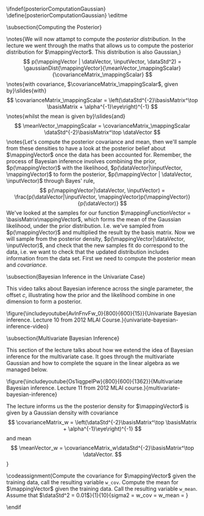 \ifndef{posteriorComputationGaussian}
\define{posteriorComputationGaussian}
\editme

\subsection{Computing the Posterior}

\notes{We will now attampt to compute the *posterior distribution*. In the lecture we went through the maths that allows us to compute the posterior distribution for $\mappingVector$. This distribution is also Gaussian,}
$$
p(\mappingVector | \dataVector, \inputVector, \dataStd^2) = \gaussianDist{\mappingVector}{\meanVector_\mappingScalar}{\covarianceMatrix_\mappingScalar}
$$
\notes{with covariance, $\covarianceMatrix_\mappingScalar$, given by}\slides{with}
$$
\covarianceMatrix_\mappingScalar = \left(\dataStd^{-2}\basisMatrix^\top \basisMatrix + \alpha^{-1}\eye\right)^{-1}
$$ 
\notes{whilst the mean is given by}\slides{and}
$$
\meanVector_\mappingScalar = \covarianceMatrix_\mappingScalar \dataStd^{-2}\basisMatrix^\top \dataVector
$$ 
\notes{Let's compute the posterior covariance and mean, then we'll sample from these densities to have a look at the posterior belief about $\mappingVector$ once the data has been accounted for. Remember, the process of Bayesian inference involves combining the prior, $p(\mappingVector)$ with the likelihood, $p(\dataVector|\inputVector, \mappingVector)$ to form the posterior, $p(\mappingVector | \dataVector, \inputVector)$ through Bayes' rule,
$$
p(\mappingVector|\dataVector, \inputVector) = \frac{p(\dataVector|\inputVector, \mappingVector)p(\mappingVector)}{p(\dataVector)}
$$
We've looked at the samples for our function $\mappingFunctionVector = \basisMatrix\mappingVector$, which forms the mean of the Gaussian likelihood, under the prior distribution. I.e. we've sampled from $p(\mappingVector)$ and multiplied the result by the basis matrix. Now we will sample from the posterior density, $p(\mappingVector|\dataVector, \inputVector)$, and check that the new samples fit do correspond to the data, i.e. we want to check that the updated distribution includes information from the data set. First we need to compute the posterior mean and *covariance*.

\subsection{Bayesian Inference in the Univariate Case}

This video talks about Bayesian inference across the single parameter, the offset $c$, illustrating how the prior and the likelihood combine in one dimension to form a posterior.

\figure{\includeyoutube{AvlnFnvFw_0}{800}{600}{15}}{Univariate Bayesian inference. Lecture 10 from 2012 MLAI Course.}{univariate-bayesian-inference-video}

\subsection{Multivariate Bayesian Inference}

This section of the lecture talks about how we extend the idea of Bayesian inference for the multivariate case. It goes through the multivariate Gaussian and how to complete the square in the linear algebra as we managed below.

\figure{\includeyoutube{Os1iqgpelPw}{800}{600}{1362}}{Multivariate Bayesian inference. Lecture 11 from 2012 MLAI course.}{multivariate-bayesian-inference}

The lecture informs us the the posterior density for $\mappingVector$ is given by a Gaussian density with covariance
$$
\covarianceMatrix_w = \left(\dataStd^{-2}\basisMatrix^\top \basisMatrix + \alpha^{-1}\eye\right)^{-1}
$$
and mean 
$$
\meanVector_w = \covarianceMatrix_w\dataStd^{-2}\basisMatrix^\top \dataVector.
$$
}

\codeassignment{Compute the covariance for $\mappingVector$ given the training data, call the resulting variable `w_cov`. Compute the mean for $\mappingVector$ given the training data. Call the resulting variable `w_mean`. Assume that $\dataStd^2 = 0.01$}{1}{10}{sigma2 = 
w_cov = 
w_mean = 
}


\endif
